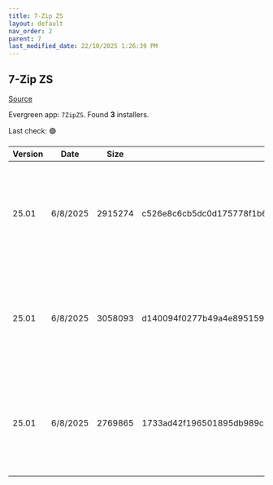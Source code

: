 ```yaml
---
title: 7-Zip ZS
layout: default
nav_order: 2
parent: 7
last_modified_date: 22/10/2025 1:26:39 PM
---
```


## 7-Zip ZS

[Source](https://mcmilk.de/projects/7-Zip-zstd/)

Evergreen app: `7ZipZS`. Found **3** installers.

Last check: 🟢

| Version | Date     | Size    | Sha256                                                           | Architecture | InstallerType | Type | URI                                                                                                                                                                                              |
| ------- | -------- | ------- | ---------------------------------------------------------------- | ------------ | ------------- | ---- | ------------------------------------------------------------------------------------------------------------------------------------------------------------------------------------------------ |
| 25.01   | 6/8/2025 | 2915274 | c526e8c6cb5dc0d175778f1b6b67bd1571ba8a2cf6f6b36b7c8a8d3197ad2bac | ARM64        | Default       | exe  | [https://github.com/mcmilk/7-Zip-zstd/releases/download/v25.01-v1.5.7-R1/7z25.01-zstd-arm64.exe](https://github.com/mcmilk/7-Zip-zstd/releases/download/v25.01-v1.5.7-R1/7z25.01-zstd-arm64.exe) |
| 25.01   | 6/8/2025 | 3058093 | d140094f0277b49a4e895159bd734da03cd2b60fb73a65e4151edfedc612981e | x64          | Default       | exe  | [https://github.com/mcmilk/7-Zip-zstd/releases/download/v25.01-v1.5.7-R1/7z25.01-zstd-x64.exe](https://github.com/mcmilk/7-Zip-zstd/releases/download/v25.01-v1.5.7-R1/7z25.01-zstd-x64.exe)     |
| 25.01   | 6/8/2025 | 2769865 | 1733ad42f196501895db989cbc8fcdda799dc0b336dc2e88c8d1ffd5000d70a3 | x86          | Default       | exe  | [https://github.com/mcmilk/7-Zip-zstd/releases/download/v25.01-v1.5.7-R1/7z25.01-zstd-x32.exe](https://github.com/mcmilk/7-Zip-zstd/releases/download/v25.01-v1.5.7-R1/7z25.01-zstd-x32.exe)     |
